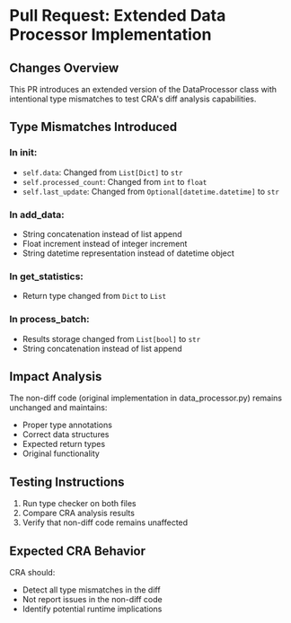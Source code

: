 # Pull Request: Extended Data Processor Implementation

## Changes Overview
This PR introduces an extended version of the DataProcessor class with intentional type mismatches to test CRA's diff analysis capabilities.

## Type Mismatches Introduced

### In __init__:
- `self.data`: Changed from `List[Dict]` to `str`
- `self.processed_count`: Changed from `int` to `float`
- `self.last_update`: Changed from `Optional[datetime.datetime]` to `str`

### In add_data:
- String concatenation instead of list append
- Float increment instead of integer increment
- String datetime representation instead of datetime object

### In get_statistics:
- Return type changed from `Dict` to `List`

### In process_batch:
- Results storage changed from `List[bool]` to `str`
- String concatenation instead of list append

## Impact Analysis
The non-diff code (original implementation in data_processor.py) remains unchanged and maintains:
- Proper type annotations
- Correct data structures
- Expected return types
- Original functionality

## Testing Instructions
1. Run type checker on both files
2. Compare CRA analysis results
3. Verify that non-diff code remains unaffected

## Expected CRA Behavior
CRA should:
- Detect all type mismatches in the diff
- Not report issues in the non-diff code
- Identify potential runtime implications